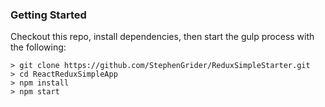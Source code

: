 ### Getting Started 
Checkout this repo, install dependencies, then start the gulp process with the following:

```
> git clone https://github.com/StephenGrider/ReduxSimpleStarter.git
> cd ReactReduxSimpleApp
> npm install
> npm start
``` 